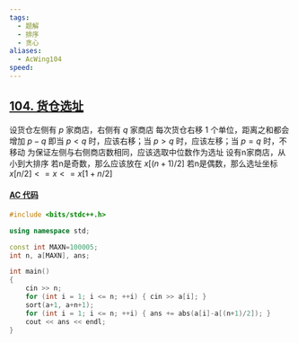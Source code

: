```yaml
---
tags:
  - 题解
  - 排序
  - 贪心
aliases:
  - AcWing104
speed:
---
```

## [104. 货仓选址](https://www.acwing.com/problem/content/106/)

设货仓左侧有 $p$ 家商店，右侧有 $q$ 家商店
每次货仓右移 $1$ 个单位，距离之和都会增加 $p-q$
即当 $p<q$ 时，应该右移；当 $p>q$ 时，应该左移；当 $p=q$ 时，不移动
为保证左侧与右侧商店数相同，应该选取中位数作为选址
设有n家商店，从小到大排序
若n是奇数，那么应该放在 $x[(n+1)/2]$
若n是偶数，那么选址坐标 $x[n/2] <= x <= x[1+n/2]$

#### [AC 代码](https://www.acwing.com/problem/content/submission/code_detail/36422131/)

```cpp
#include <bits/stdc++.h>

using namespace std;

const int MAXN=100005;
int n, a[MAXN], ans;

int main()
{
	cin >> n;
	for (int i = 1; i <= n; ++i) { cin >> a[i]; }
	sort(a+1, a+n+1);
	for (int i = 1; i <= n; ++i) { ans += abs(a[i]-a[(n+1)/2]); }
	cout << ans << endl;
}
```

